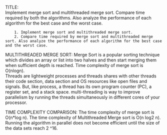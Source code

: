 TITLE:  
    Implement merge sort and multithreaded merge sort. Compare time required by both the algorithms. Also analyze the performance of each algorithm for the best case and the worst case.
        
        1. Implement merge sort and multithreaded merge sort.
        2. Compare time required by merge sort and multithreaded merge sort. Also analyze the performance of each algorithm for the best case and the worst case.

MULTITHREADED MERGE SORT:
    Merge Sort is a popular sorting technique which divides an array or list into two halves and then start merging them when sufficient depth is reached. Time complexity of merge sort is O(nlogn).                                   
  	Threads are lightweight processes and threads shares with other threads their code section, data section and OS resources like open files and signals. But, like process, a thread has its own program counter (PC), a register set, and a stack space.
multi-threading is way to improve parallelism by running the threads simultaneously in different cores of your processor. 

TIME COMPLEXITY COMPARISON: 
    The time complexity of merge sort is O(n*log n). The time complexity of Multithreaded Merge sort is O(n log2 n).
Running the algorithm in parallel does not become efficient until the size of the data sets reach 2 ^16.

